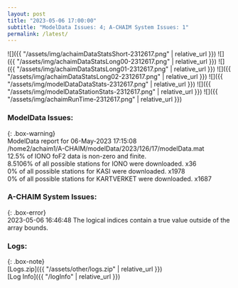 ```yaml
---
layout: post
title: "2023-05-06 17:00:00"
subtitle: "ModelData Issues: 4; A-CHAIM System Issues: 1"
permalink: /latest/
---
```


![]({{ "/assets/img/achaimDataStatsShort-2312617.png" | relative_url }})
![]({{ "/assets/img/achaimDataStatsLong00-2312617.png" | relative_url }})
![]({{ "/assets/img/achaimDataStatsLong01-2312617.png" | relative_url }})
![]({{ "/assets/img/achaimDataStatsLong02-2312617.png" | relative_url }})
![]({{ "/assets/img/modelDataDataStats-2312617.png" | relative_url }})
![]({{ "/assets/img/modelDataStationStats-2312617.png" | relative_url }})
![]({{ "/assets/img/achaimRunTime-2312617.png" | relative_url }})


### ModelData Issues:  
  
{: .box-warning}  
 ModelData report for 06-May-2023 17:15:08   
 /home2/achaim1/A-CHAIM/modelData/2023/126/17/modelData.mat   
 12.5% of IONO foF2 data is non-zero and finite.   
 8.5106% of all possible stations for IONO were downloaded. x36   
 0% of all possible stations for KASI were downloaded. x1978   
 0% of all possible stations for KARTVERKET were downloaded. x1687   
  
### A-CHAIM System Issues:  
  
{: .box-error}  
2023-05-06 16:46:48 The logical indices contain a true value outside of the array bounds.  

### Logs:  
  
{: .box-note}  
[Logs.zip]({{ "/assets/other/logs.zip" | relative_url }})  
[Log Info]({{ "/logInfo" | relative_url }})  
